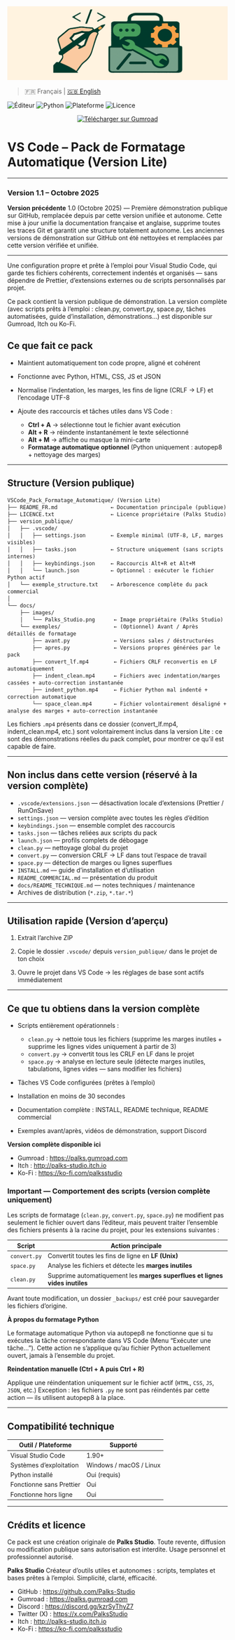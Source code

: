 <p align="center">
  <img src="docs/images/Palks_Studio.png" alt="VS Code Pack - Palks Studio">
</p>

> 🇫🇷 Français | [🇬🇧 English](./README.md)

![Éditeur](https://img.shields.io/badge/Éditeur-VS%20Code-blue.svg)
![Python](https://img.shields.io/badge/Python-3.x-yellow.svg)
![Plateforme](https://img.shields.io/badge/OS-Windows%20%7C%20macOS%20%7C%20Linux-lightgrey.svg)
![Licence](https://img.shields.io/badge/Licence-LICENCE.txt-lightgreen.svg)

<p align="center">
  <a href="https://palks.gumroad.com/" target="_blank">
    <img src="https://img.shields.io/badge/Télécharger%20sur-Gumroad-orange?style=for-the-badge" alt="Télécharger sur Gumroad">
  </a>
</p>

# VS Code – Pack de Formatage Automatique (Version Lite)

---

### Version 1.1 – Octobre 2025

**Version précédente** 1.0 (Octobre 2025) — Première démonstration publique sur GitHub, remplacée depuis par cette version unifiée et autonome.
Cette mise à jour unifie la documentation française et anglaise, supprime toutes les traces Git et garantit une structure totalement autonome.
Les anciennes versions de démonstration sur GitHub ont été nettoyées et remplacées par cette version vérifiée et unifiée.

---

Une configuration propre et prête à l’emploi pour Visual Studio Code, qui garde tes fichiers cohérents, correctement indentés et organisés — sans dépendre de Prettier, d’extensions externes ou de scripts personnalisés par projet.

Ce pack contient la version publique de démonstration.
La version complète (avec scripts prêts à l’emploi : clean.py, convert.py, space.py, tâches automatisées, guide d’installation, démonstrations…) est disponible sur Gumroad, Itch ou Ko-Fi.

## Ce que fait ce pack

- Maintient automatiquement ton code propre, aligné et cohérent  
- Fonctionne avec Python, HTML, CSS, JS et JSON  
- Normalise l’indentation, les marges, les fins de ligne (CRLF → LF) et l’encodage UTF-8  

- Ajoute des raccourcis et tâches utiles dans VS Code :  

  - **Ctrl + A** → sélectionne tout le fichier avant exécution  
  - **Alt + R** → réindente instantanément le texte sélectionné  
  - **Alt + M** → affiche ou masque la mini-carte  
  - **Formatage automatique optionnel** (Python uniquement : autopep8 + nettoyage des marges)

---

## Structure (Version publique)

```
VSCode_Pack_Formatage_Automatique/ (Version Lite)
├── README_FR.md                 ← Documentation principale (publique)
├── LICENCE.txt                  ← Licence propriétaire (Palks Studio)
├── version_publique/
│   ├── .vscode/
│   │   ├── settings.json        ← Exemple minimal (UTF-8, LF, marges visibles)
│   │   ├── tasks.json           ← Structure uniquement (sans scripts internes)
│   │   ├── keybindings.json     ← Raccourcis Alt+R et Alt+M
│   │   └── launch.json          ← Optionnel : exécuter le fichier Python actif
│   └── exemple_structure.txt    ← Arborescence complète du pack commercial
│
└── docs/
    ├── images/
    │   └── Palks_Studio.png      ← Image propriétaire (Palks Studio)
    └── exemples/                 ← (Optionnel) Avant / Après détaillés de formatage
        ├── avant.py              ← Versions sales / déstructurées
        ├── apres.py              ← Versions propres générées par le pack
        ├── convert_lf.mp4        ← Fichiers CRLF reconvertis en LF automatiquement
        ├── indent_clean.mp4      ← Fichiers avec indentation/marges cassées + auto-correction instantanée
        ├── indent_python.mp4     ← Fichier Python mal indenté + correction automatique
        └── space_clean.mp4       ← Fichier volontairement désaligné + analyse des marges + auto-correction instantanée
```


Les fichiers `.mp4` présents dans ce dossier (convert_lf.mp4, indent_clean.mp4, etc.) sont volontairement inclus dans la version Lite : ce sont des démonstrations réelles du pack complet, pour montrer ce qu’il est capable de faire.

---

## Non inclus dans cette version (réservé à la version complète)

- `.vscode/extensions.json` — désactivation locale d’extensions (Prettier / RunOnSave)  
- `settings.json` — version complète avec toutes les règles d’édition  
- `keybindings.json` — ensemble complet des raccourcis  
- `tasks.json` — tâches reliées aux scripts du pack  
- `launch.json` — profils complets de débogage  
- `clean.py` — nettoyage global du projet  
- `convert.py` — conversion CRLF → LF dans tout l’espace de travail  
- `space.py` — détection de marges ou lignes superflues  
- `INSTALL.md` — guide d’installation et d’utilisation  
- `README_COMMERCIAL.md` — présentation du produit  
- `docs/README_TECHNIQUE.md` — notes techniques / maintenance  
- Archives de distribution (`*.zip`, `*.tar.*`)

---

## Utilisation rapide (Version d’aperçu)

1. Extrait l’archive ZIP

2. Copie le dossier `.vscode/` depuis `version_publique/` dans le projet de ton choix

3. Ouvre le projet dans VS Code → les réglages de base sont actifs immédiatement

---

## Ce que tu obtiens dans la version complète

- Scripts entièrement opérationnels :  

  - `clean.py` → nettoie tous les fichiers (supprime les marges inutiles + supprime les lignes vides uniquement à partir de 3)  
  - `convert.py` → convertit tous les CRLF en LF dans le projet  
  - `space.py` → analyse en lecture seule (détecte marges inutiles, tabulations, lignes vides — sans modifier les fichiers)  

- Tâches VS Code configurées (prêtes à l’emploi)  
- Installation en moins de 30 secondes  
- Documentation complète : INSTALL, README technique, README commercial  
- Exemples avant/après, vidéos de démonstration, support Discord

**Version complète disponible ici**
- Gumroad : https://palks.gumroad.com  
- Itch : http://palks-studio.itch.io  
- Ko-Fi : https://ko-fi.com/palksstudio

### Important — Comportement des scripts (version complète uniquement)

Les scripts de formatage (`clean.py`, `convert.py`, `space.py`) ne modifient pas seulement le fichier ouvert dans l’éditeur, mais peuvent traiter l’ensemble des fichiers présents à la racine du projet, pour les extensions suivantes :

| Script       | Action principale                                                           |
| ------------ | --------------------------------------------------------------------------- |
| `convert.py` | Convertit toutes les fins de ligne en **LF (Unix)**                         |
| `space.py`   | Analyse les fichiers et détecte les **marges inutiles**          |
| `clean.py`   | Supprime automatiquement les **marges superflues et lignes vides inutiles** |

Avant toute modification, un dossier `_backups/` est créé pour sauvegarder les fichiers d’origine.

**À propos du formatage Python**

Le formatage automatique Python via autopep8 ne fonctionne que si tu exécutes la tâche correspondante dans VS Code (Menu “Exécuter une tâche…”).
Cette action ne s’applique qu’au fichier Python actuellement ouvert, jamais à l’ensemble du projet.

**Reindentation manuelle (Ctrl + A puis Ctrl + R)**

Applique une réindentation uniquement sur le fichier actif (`HTML`, `CSS`, `JS`, `JSON`, etc.)
Exception : les fichiers `.py` ne sont pas réindentés par cette action — ils utilisent autopep8 à la place.

---

## Compatibilité technique

| Outil / Plateforme       | Supporté                |
| ------------------------ | ----------------------- |
| Visual Studio Code       | 1.90+                   |
| Systèmes d’exploitation  | Windows / macOS / Linux |
| Python installé          | Oui (requis)            |
| Fonctionne sans Prettier | Oui                     |
| Fonctionne hors ligne    | Oui                     |

---

## Crédits et licence

Ce pack est une création originale de **Palks Studio**.
Toute revente, diffusion ou modification publique sans autorisation est interdite.
Usage personnel et professionnel autorisé.

**Palks Studio**
Créateur d’outils utiles et autonomes :  scripts, templates et bases prêtes à l’emploi.
Simplicité, clarté, efficacité.

- GitHub : https://github.com/Palks-Studio  
- Gumroad : https://palks.gumroad.com  
- Discord : https://discord.gg/kzrSyThyZ7  
- Twitter (X) : https://x.com/PalksStudio  
- Itch : http://palks-studio.itch.io  
- Ko-Fi : https://ko-fi.com/palksstudio
